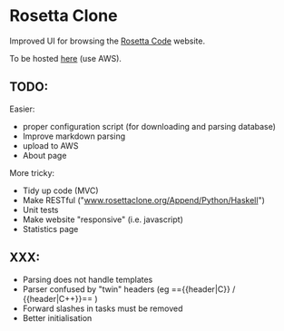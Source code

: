 Rosetta Clone
=============

Improved UI for browsing the [Rosetta Code](http://www.rosettacode.org) website.

To be hosted [here](http://www.rosettaclone.org) (use AWS).


TODO:
-----

Easier:

- proper configuration script (for downloading and parsing database)
- Improve markdown parsing
- upload to AWS
- About page

More tricky:

- Tidy up code (MVC)
- Make RESTful ("www.rosettaclone.org/Append/Python/Haskell")
- Unit tests
- Make website "responsive" (i.e. javascript) 
- Statistics page

XXX:
----
- Parsing does not handle templates
- Parser confused by "twin" headers (eg =={{header|C}} / {{header|C++}}== )
- Forward slashes in tasks must be removed
- Better initialisation 
